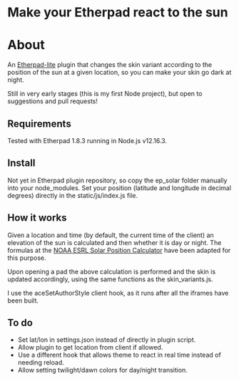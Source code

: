 # Make your Etherpad react to the sun

# About

An [Etherpad-lite](https://github.com/ether/etherpad-lite) plugin that changes the skin variant according to the position of the sun at a given location, so you can make your skin go dark at night.

Still in very early stages (this is my first Node project), but open to suggestions and pull requests!

## Requirements

Tested with Etherpad 1.8.3 running in Node.js v12.16.3.

## Install

Not yet in Etherpad plugin repository, so copy the ep_solar folder manually into your node_modules. Set your position (latitude and longitude in decimal degrees) directly in the static/js/index.js file.

## How it works

Given a location and time (by default, the current time of the client) an elevation of the sun is calculated and then whether it is day or night. The formulas at the [NOAA ESRL Solar Position Calculator](https://www.esrl.noaa.gov/gmd/grad/solcalc/azel.html) have been adapted for this purpose.

Upon opening a pad the above calculation is performed and the skin is updated accordingly, using the same functions as the skin_variants.js.

I use the aceSetAuthorStyle client hook, as it runs after all the iframes have been built.

## To do

- Set lat/lon in settings.json instead of directly in plugin script.
- Allow plugin to get location from client if allowed.
- Use a different hook that allows theme to react in real time instead of needing reload.
- Allow setting twilight/dawn colors for day/night transition.
